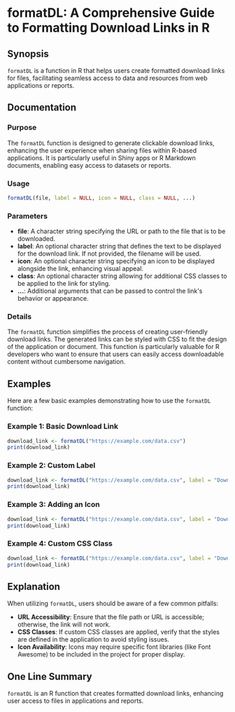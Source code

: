 <!--
Meta Description: # formatDL: A Comprehensive Guide to Formatting Download Links in R ## Synopsis `formatDL` is a function in R that helps users create formatted downlo...
Meta Keywords: formatdl, download, example, download_link, csv
-->

# formatDL: A Comprehensive Guide to Formatting Download Links in R

## Synopsis
`formatDL` is a function in R that helps users create formatted download links for files, facilitating seamless access to data and resources from web applications or reports.

## Documentation
### Purpose
The `formatDL` function is designed to generate clickable download links, enhancing the user experience when sharing files within R-based applications. It is particularly useful in Shiny apps or R Markdown documents, enabling easy access to datasets or reports.

### Usage
```R
formatDL(file, label = NULL, icon = NULL, class = NULL, ...)
```

### Parameters
- **file**: A character string specifying the URL or path to the file that is to be downloaded.
- **label**: An optional character string that defines the text to be displayed for the download link. If not provided, the filename will be used.
- **icon**: An optional character string specifying an icon to be displayed alongside the link, enhancing visual appeal.
- **class**: An optional character string allowing for additional CSS classes to be applied to the link for styling.
- **...**: Additional arguments that can be passed to control the link's behavior or appearance.

### Details
The `formatDL` function simplifies the process of creating user-friendly download links. The generated links can be styled with CSS to fit the design of the application or document. This function is particularly valuable for R developers who want to ensure that users can easily access downloadable content without cumbersome navigation.

## Examples
Here are a few basic examples demonstrating how to use the `formatDL` function:

### Example 1: Basic Download Link
```R
download_link <- formatDL("https://example.com/data.csv")
print(download_link)
```

### Example 2: Custom Label
```R
download_link <- formatDL("https://example.com/data.csv", label = "Download CSV Data")
print(download_link)
```

### Example 3: Adding an Icon
```R
download_link <- formatDL("https://example.com/data.csv", label = "Download CSV", icon = "download")
print(download_link)
```

### Example 4: Custom CSS Class
```R
download_link <- formatDL("https://example.com/data.csv", label = "Download CSV", class = "btn btn-primary")
print(download_link)
```

## Explanation
When utilizing `formatDL`, users should be aware of a few common pitfalls:
- **URL Accessibility**: Ensure that the file path or URL is accessible; otherwise, the link will not work.
- **CSS Classes**: If custom CSS classes are applied, verify that the styles are defined in the application to avoid styling issues.
- **Icon Availability**: Icons may require specific font libraries (like Font Awesome) to be included in the project for proper display.

## One Line Summary
`formatDL` is an R function that creates formatted download links, enhancing user access to files in applications and reports.